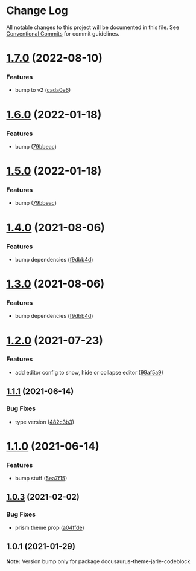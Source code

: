 # Change Log

All notable changes to this project will be documented in this file.
See [Conventional Commits](https://conventionalcommits.org) for commit guidelines.

# [1.7.0](https://github.com/4Catalyzer/docusaurus-plugin-react-metadata/compare/v1.6.0...v1.7.0) (2022-08-10)


### Features

* bump to v2 ([cada0e6](https://github.com/4Catalyzer/docusaurus-plugin-react-metadata/commit/cada0e685eab2d70b61c4b54e9a6719206b4a158))





# [1.6.0](https://github.com/4Catalyzer/docusaurus-plugin-react-metadata/compare/v1.4.3...v1.6.0) (2022-01-18)


### Features

* bump ([79bbeac](https://github.com/4Catalyzer/docusaurus-plugin-react-metadata/commit/79bbeac5533743acffd0b57530e218e69832b410))





# [1.5.0](https://github.com/4Catalyzer/docusaurus-plugin-react-metadata/compare/v1.4.3...v1.5.0) (2022-01-18)


### Features

* bump ([79bbeac](https://github.com/4Catalyzer/docusaurus-plugin-react-metadata/commit/79bbeac5533743acffd0b57530e218e69832b410))





# [1.4.0](https://github.com/4Catalyzer/docusaurus-plugin-react-metadata/compare/v1.2.0...v1.4.0) (2021-08-06)


### Features

* bump dependencies ([f9dbb4d](https://github.com/4Catalyzer/docusaurus-plugin-react-metadata/commit/f9dbb4d42f41d25b78d53e7465a6cc737f7a1290))





# [1.3.0](https://github.com/4Catalyzer/docusaurus-plugin-react-metadata/compare/v1.2.0...v1.3.0) (2021-08-06)


### Features

* bump dependencies ([f9dbb4d](https://github.com/4Catalyzer/docusaurus-plugin-react-metadata/commit/f9dbb4d42f41d25b78d53e7465a6cc737f7a1290))





# [1.2.0](https://github.com/4Catalyzer/docusaurus-plugin-react-metadata/compare/v1.1.1...v1.2.0) (2021-07-23)


### Features

* add editor config to show, hide or collapse editor ([99af5a9](https://github.com/4Catalyzer/docusaurus-plugin-react-metadata/commit/99af5a9d6bf8e34cbbc81026106795ce76529ae5))





## [1.1.1](https://github.com/4Catalyzer/docusaurus-plugin-react-metadata/compare/v1.1.0...v1.1.1) (2021-06-14)


### Bug Fixes

* type version ([482c3b3](https://github.com/4Catalyzer/docusaurus-plugin-react-metadata/commit/482c3b37ade4952a2696f3bfa11744aeaff2a58e))





# [1.1.0](https://github.com/4Catalyzer/docusaurus-plugin-react-metadata/compare/v1.0.3...v1.1.0) (2021-06-14)


### Features

* bump stuff ([5ea7f15](https://github.com/4Catalyzer/docusaurus-plugin-react-metadata/commit/5ea7f150ac3a18f0a0810ce48373cee04164803c))





## [1.0.3](https://github.com/4Catalyzer/docusaurus-plugin-react-metadata/compare/v1.0.2...v1.0.3) (2021-02-02)


### Bug Fixes

* prism theme prop ([a04ffde](https://github.com/4Catalyzer/docusaurus-plugin-react-metadata/commit/a04ffdeefa1eec4bc07aa16917c8732957a2e77f))





## 1.0.1 (2021-01-29)

**Note:** Version bump only for package docusaurus-theme-jarle-codeblock
